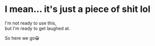# I mean... it's just a piece of shit lol
I'm not ready to use this,\
but I'm ready to get laughed at.

So here we go😀
